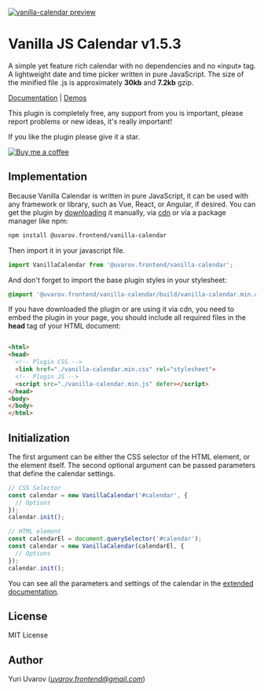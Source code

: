 [![vanilla-calendar preview](https://vanilla-calendar.frontend.uvarov.tech/preview.png?v2)](https://vanilla-calendar.frontend.uvarov.tech/)
# Vanilla JS Calendar v1.5.3

A simple yet feature rich calendar with no dependencies and no «input» tag. A lightweight date and time picker written in pure JavaScript.
The size of the minified file .js is approximately **30kb** and **7.2kb** gzip.

[Documentation](https://vanilla-calendar.frontend.uvarov.tech/en/documentation/) | [Demos](https://vanilla-calendar.frontend.uvarov.tech/en/demos/)

This plugin is completely free, any support from you is important, please report problems or new ideas, it's really important!

If you like the plugin please give it a star.

[![Buy me a coffee][buymeacoffee-shield]][buymeacoffee]

## Implementation

Because Vanilla Calendar is written in pure JavaScript, it can be used with any framework or library, such as Vue, React, or Angular, if desired. You can get the plugin by [downloading](https://vanilla-calendar.frontend.uvarov.tech/vanilla-calendar-v1.5.3.zip) it manually, via [cdn](https://cdn.jsdelivr.net/npm/@uvarov.frontend/vanilla-calendar@1.5.3/build/) or via a package manager like npm:

```sh
npm install @uvarov.frontend/vanilla-calendar
```

Then import it in your javascript file.

```js
import VanillaCalendar from '@uvarov.frontend/vanilla-calendar';
```

And don't forget to import the base plugin styles in your stylesheet:

```css
@import '@uvarov.frontend/vanilla-calendar/build/vanilla-calendar.min.css';
```

If you have downloaded the plugin or are using it via cdn, you need to embed the plugin in your page, you should include
all required files in the **head** tag of your HTML document:

```html

<html>
<head>
  <!-- Plugin CSS -->
  <link href="./vanilla-calendar.min.css" rel="stylesheet">
  <!-- Plugin JS -->
  <script src="./vanilla-calendar.min.js" defer></script>
</head>
<body>
</body>
</html>
```

## Initialization

The first argument can be either the CSS selector of the HTML element, or the element itself. The second optional argument can be passed parameters that define the calendar settings.

```js
// CSS Selector
const calendar = new VanillaCalendar('#calendar', {
  // Options
});
calendar.init();
```

```js
// HTML element
const calendarEl = document.querySelector('#calendar');
const calendar = new VanillaCalendar(calendarEl, {
  // Options
});
calendar.init();
```

You can see all the parameters and settings of the calendar in the [extended documentation](https://vanilla-calendar.frontend.uvarov.tech/en/documentation/).

## License

MIT License

## Author

Yuri Uvarov (*uvarov.frontend@gmail.com*)

[buymeacoffee-shield]: https://www.buymeacoffee.com/assets/img/guidelines/download-assets-sm-2.svg
[buymeacoffee]: https://www.buymeacoffee.com/uvarov
